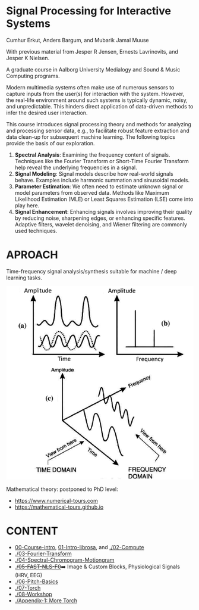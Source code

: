Signal Processing for Interactive Systems
=========================================

Cumhur Erkut, Anders Bargum, and Mubarik Jamal Muuse

With previous material from Jesper R Jensen, Ernests Lavrinovits, and Jesper K Nielsen.

A graduate course in Aalborg University Medialogy and Sound & Music Computing programs.

Modern multimedia systems often make use of numerous sensors to capture inputs from the user(s) for interaction with the system.
However, the real-life environment around such systems is typically dynamic, noisy, and unpredictable.
This hinders direct application of data-driven methods to infer the desired user interaction.

This course introduces signal processing theory and methods for analyzing and processing sensor data, e.g., to facilitate robust feature extraction and data clean-up for subsequent machine learning. The following topics provide the basis of our exploration.

1. **Spectral Analysis**: Examining the frequency content of signals.
   Techniques like the Fourier Transform or Short-Time Fourier Transform help reveal the underlying frequencies in a signal.
2. **Signal Modeling**: Signal models describe how real-world signals behave.
   Examples include harmonic summation and  sinusoidal models.
3. **Parameter Estimation**: We often need to estimate unknown signal or model parameters from observed data.
   Methods like Maximum Likelihood Estimation (MLE) or Least Squares Estimation (LSE) come into play here.
4. **Signal Enhancement**: Enhancing signals involves improving their quality by reducing noise, sharpening edges, or enhancing specific features. Adaptive filters, wavelet denoising, and Wiener filtering are commonly used techniques.

# APROACH

Time-frequency signal analysis/synthesis suitable for machine / deep learning tasks.

![Time-frequency relations](TF.png)

Mathematical theory: postponed to PhD level:
- https://www.numerical-tours.com
- https://mathematical-tours.github.io


# CONTENT

* [00-Course-intro](https://smc-aau-cph.github.io/SPIS/00-Course-intro/README.html), [01-Intro-librosa](https://smc-aau-cph.github.io/SPIS/01-Intro-librosa/librosa-101.html), and [./02-Compute](https://smc-aau-cph.github.io/SPIS/02-Compute)
* [./03-Fourier-Transform](https://smc-aau-cph.github.io/SPIS/03-Fourier-Transform/SPIS03.html)
* [./04-Spectral-Chromogram-Motiongram](./04-Spectral-Chromogram-Motiongram/MusicalGesturesToolbox.ipynb)
* [.~~/05-FAST-NLS-F0~~](./05-FAST-NLS-F0/)➡️ Image & Custom Blocks, Physiological Signals (HRV, EEG)
* [./06-Pitch-Basics](./06-Pitch-Basics/SPIS-06-PitchBasics.ipynb)
* [./07-Torch](https://smc-aau-cph.github.io/SPIS/07-Torch/README.html)
* [./08-Workshop](https://smc-aau-cph.github.io/SPIS/08-Workshop/README.html)
* [./Appendix-1: More Torch](./A1-Torch/TorchLossViz.ipynb)
